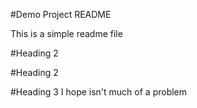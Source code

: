 #Demo Project README

This is a simple readme file

#Heading 2

#Heading 2

#Heading 3
I hope isn't much of a problem
